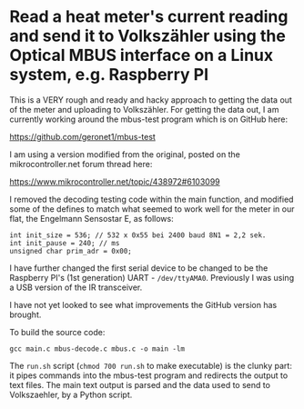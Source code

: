 # Read a heat meter's current reading and send it to Volkszähler using the Optical MBUS interface on a Linux system, e.g. Raspberry PI

This is a VERY rough and ready and hacky approach to getting the data out of the meter and uploading to Volkszähler.
For getting the data out, I am currently working around the mbus-test program which is on GitHub here:

https://github.com/geronet1/mbus-test

I am using a version modified from the original, posted on the mikrocontroller.net forum thread here:

https://www.mikrocontroller.net/topic/438972#6103099

I removed the decoding testing code within the main function, and modified some of the defines to match what seemed to work well for the meter in our flat, the Engelmann Sensostar E, as follows:

```
int init_size = 536; // 532 x 0x55 bei 2400 baud 8N1 = 2,2 sek.
int init_pause = 240; // ms
unsigned char prim_adr = 0x00;
```

I have further changed the first serial device to be changed to be the Raspberry PI's (1st generation) UART - `/dev/ttyAMA0`. Previously I was using a USB version of the IR transceiver.

I have not yet looked to see what improvements the GitHub version has brought.

To build the source code:
```
gcc main.c mbus-decode.c mbus.c -o main -lm
```

The `run.sh` script (`chmod 700 run.sh` to make executable) is the clunky part: it pipes commands into the mbus-test program and redirects the output to text files. The main text output is parsed and the data used to send to Volkszaehler, by a Python script.
